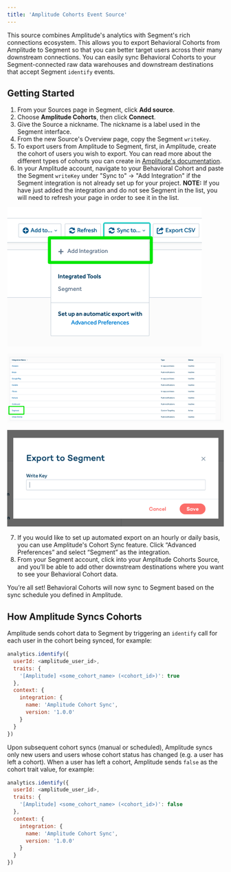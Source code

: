 ```yaml
---
title: 'Amplitude Cohorts Event Source'
---
```


This source combines Amplitude's analytics with Segment's rich connections
ecosystem. This allows you to export Behavioral Cohorts from Amplitude to
Segment so that you can better target users across their many downstream
connections. You can easily sync Behavioral Cohorts to your
Segment-connected raw data warehouses and downstream destinations that accept
Segment `identify` events.

## Getting Started
 1. From your Sources page in Segment, click **Add source**.
 2. Choose **Amplitude Cohorts**, then click **Connect**.
 3. Give the Source a nickname. The nickname is a label used in the Segment interface.
 4. From the new Source's Overview page, copy the Segment `writeKey`.
 5. To export users from Amplitude to Segment, first, in Amplitude, create the
    cohort of users you wish to export. You can read more about the different
    types of cohorts you can create in [Amplitude's documentation](https://amplitude.zendesk.com/hc/en-us/articles/231881448-Behavioral-Cohorts).
 6. In your Amplitude account, navigate to your Behavioral Cohort and
    paste the Segment `writeKey` under "Sync to" -> "Add Integration" if the
    Segment integration is not already set up for your project. **NOTE:** If you
     have just added the integration and do not see Segment in the list, you
    will need to refresh your page in order to see it
    in the list.

![Enable syncing to Segment](./images/amplitude-add-integration.png)

![Select Segment](./images/amplitude-connect-segment.png)

![Add your Segment writeKey](./images/amplitude-segment-writekey.png)

 7. If you would like to set up automated export on an hourly or daily basis,
    you can use Amplitude's Cohort Sync feature. Click “Advanced Preferences”
    and select “Segment” as the integration.
 8. From your Segment account, click into your Amplitude Cohorts Source, and
     you’ll be able to add other downstream destinations where you want to see
     your Behavioral Cohort data.

You’re all set! Behavioral Cohorts will now sync to Segment based on the sync
schedule you defined in Amplitude.

## How Amplitude Syncs Cohorts

Amplitude sends cohort data to Segment by triggering an `identify` call for
each user in the cohort being synced, for example:

```js
analytics.identify({
  userId: <amplitude_user_id>,
  traits: {
    '[Amplitude] <some_cohort_name> (<cohort_id>)': true
  },
  context: {
    integration: {
      name: 'Amplitude Cohort Sync',
      version: '1.0.0'
    }
  }
})
```

Upon subsequent cohort syncs (manual or scheduled), Amplitude syncs only new
users and users whose cohort status has changed (e.g. a user has left a
cohort). When a user has left a cohort, Amplitude sends `false` as the cohort
trait value, for example:

```js
analytics.identify({
  userId: <amplitude_user_id>,
  traits: {
    '[Amplitude] <some_cohort_name> (<cohort_id>)': false
  },
  context: {
    integration: {
      name: 'Amplitude Cohort Sync',
      version: '1.0.0'
    }
  }
})
```
